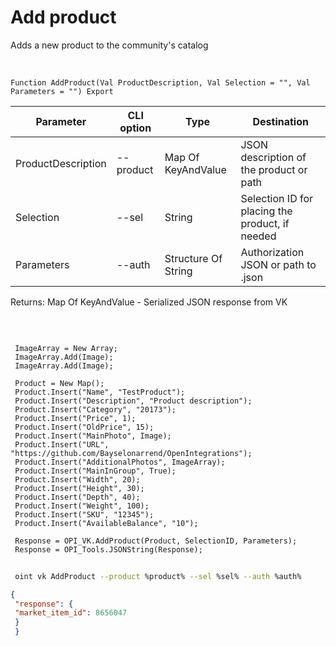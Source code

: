 ﻿---
sidebar_position: 4
---

# Add product
 Adds a new product to the community's catalog


<br/>


`Function AddProduct(Val ProductDescription, Val Selection = "", Val Parameters = "") Export`

 | Parameter | CLI option | Type | Destination |
 |-|-|-|-|
 | ProductDescription | --product | Map Of KeyAndValue | JSON description of the product or path |
 | Selection | --sel | String | Selection ID for placing the product, if needed |
 | Parameters | --auth | Structure Of String | Authorization JSON or path to .json |

 
 Returns: Map Of KeyAndValue - Serialized JSON response from VK

<br/>




```bsl title="Code example"
 
 ImageArray = New Array;
 ImageArray.Add(Image);
 ImageArray.Add(Image);
 
 Product = New Map();
 Product.Insert("Name", "TestProduct");
 Product.Insert("Description", "Product description");
 Product.Insert("Category", "20173");
 Product.Insert("Price", 1);
 Product.Insert("OldPrice", 15);
 Product.Insert("MainPhoto", Image);
 Product.Insert("URL", "https://github.com/Bayselonarrend/OpenIntegrations");
 Product.Insert("AdditionalPhotos", ImageArray);
 Product.Insert("MainInGroup", True);
 Product.Insert("Width", 20);
 Product.Insert("Height", 30);
 Product.Insert("Depth", 40);
 Product.Insert("Weight", 100);
 Product.Insert("SKU", "12345");
 Product.Insert("AvailableBalance", "10");
 
 Response = OPI_VK.AddProduct(Product, SelectionID, Parameters);
 Response = OPI_Tools.JSONString(Response);
```
	


```sh title="CLI command example"
 
 oint vk AddProduct --product %product% --sel %sel% --auth %auth%

```

```json title="Result"
{
 "response": {
 "market_item_id": 8656047
 }
 }
```
